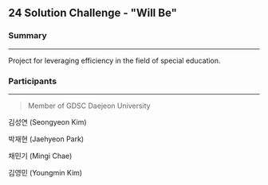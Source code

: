 ## 24 Solution Challenge - "Will Be"

### Summary
---
Project for leveraging efficiency in the field of special education.

### Participants
---
> Member of GDSC Daejeon University

김성연 (Seongyeon Kim)

박재현 (Jaehyeon Park)

채민기 (Mingi Chae)

김영민 (Youngmin Kim)
